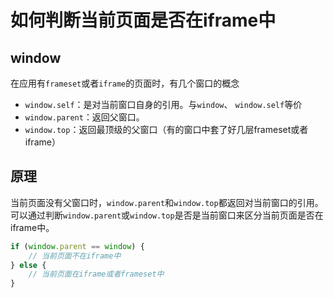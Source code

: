 # 如何判断当前页面是否在iframe中

## window
在应用有`frameset`或者`iframe`的页面时，有几个窗口的概念

- `window.self`：是对当前窗口自身的引用。与`window`、 `window.self`等价
- `window.parent`：返回父窗口。
- `window.top`：返回最顶级的父窗口（有的窗口中套了好几层frameset或者iframe）

## 原理
当前页面没有父窗口时，`window.parent`和`window.top`都返回对当前窗口的引用。
可以通过判断`window.parent`或`window.top`是否是当前窗口来区分当前页面是否在iframe中。

```javascript
if (window.parent == window) {
    // 当前页面不在iframe中
} else {
    // 当前页面在iframe或者frameset中
}
```
